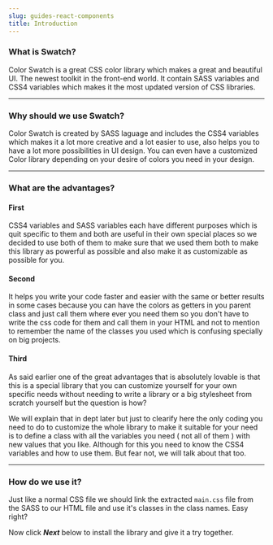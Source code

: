 ```yaml
---
slug: guides-react-components
title: Introduction
---
```


### What is Swatch?

Color Swatch is a great CSS color library which makes a great and beautiful UI. The newest toolkit in the front-end world. It contain SASS variables and CSS4 variables which makes it the most updated version of CSS libraries.

---

### Why should we use Swatch?

Color Swatch is created by SASS laguage and includes the CSS4 variables which makes it a lot more creative and a lot easier to use, also helps you to have a lot more possibilities in UI design. You can even have a customized Color library depending on your desire of colors you need in your design.

---

### What are the advantages?

#### First
CSS4 variables and SASS variables each have different purposes which is quit specific to them and both are useful in their own special places so we decided to use both of them to make sure that we used them both to make this library as powerful as possible and also make it as customizable as possible for you.

#### Second
It helps you write your code faster and easier with the same or better results in some cases because you can have the colors as getters in you parent class and just call them where ever you need them so you don't have to write the css code for them and call them in your HTML and not to mention to remember the name of the classes you used which is confusing specially on big projects.

#### Third
As said earlier one of the great advantages that is absolutely lovable is that this is a special library that you can customize yourself for your own specific needs without needing to write a library or a big stylesheet from scratch yourself but the question is how?

We will explain that in dept later but just to clearify here the only coding you need to do to customize the whole library to make it suitable for your need is to define a class with all the variables you need ( not all of them ) with new values that you like. Although for this you need to know the CSS4 variables and how to use them. But fear not, we will talk about that too.

---

### How do we use it?

Just like a normal CSS file we should link the extracted `main.css` file from the SASS to our HTML file and use it's classes in the class names. Easy right?

Now click **_Next_** below to install the library and give it a try together.
